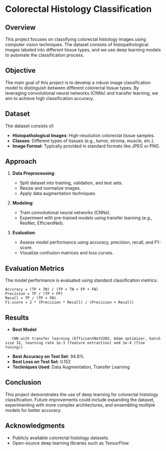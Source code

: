 # Colorectal Histology Classification

## Overview

This project focuses on classifying colorectal histology images using computer vision techniques. The dataset consists of histopathological images labeled into different tissue types, and we use deep learning models to automate the classification process.

## Objective

The main goal of this project is to develop a robust image classification model to distinguish between different colorectal tissue types. By leveraging convolutional neural networks (CNNs) and transfer learning, we aim to achieve high classification accuracy.

## Dataset

The dataset consists of:

- **Histopathological Images**: High-resolution colorectal tissue samples.
- **Classes**: Different types of tissues (e.g., tumor, stroma, muscle, etc.).
- **Image Format**: Typically provided in standard formats like JPEG or PNG.

## Approach

1. **Data Preprocessing**:

   - Split dataset into training, validation, and test sets.
   - Resize and normalize images.
   - Apply data augmentation techniques.

2. **Modeling**:

   - Train convolutional neural networks (CNNs).
   - Experiment with pre-trained models using transfer learning (e.g., ResNet, EfficientNet).

3. **Evaluation**:

   - Assess model performance using accuracy, precision, recall, and F1-score.
   - Visualize confusion matrices and loss curves.

## Evaluation Metrics

The model performance is evaluated using standard classification metrics:

```
Accuracy = (TP + TN) / (TP + TN + FP + FN)
Precision = TP / (TP + FP)
Recall = TP / (TP + FN)
F1-score = 2 * (Precision * Recall) / (Precision + Recall)
```

## Results

- **Best Model**:

```
   CNN with transfer learning (EfficientNetV2B3, Adam optimizer, batch size 32, learning rate 1e-3 (feature extraction) and 1e-4 (fine tuning))
```

- **Best Accuracy on Test Set**: 94.8%
- **Best Loss on Test Set**: 0.152
- **Techniques Used**: Data Augmentation, Transfer Learning

## Conclusion

This project demonstrates the use of deep learning for colorectal histology classification. Future improvements could include expanding the dataset, experimenting with more complex architectures, and ensembling multiple models for better accuracy.

## Acknowledgments

- Publicly available colorectal histology datasets.
- Open-source deep learning libraries such as TensorFlow.


